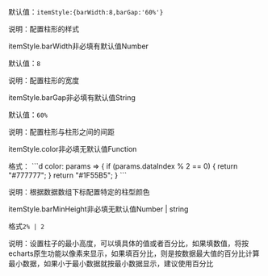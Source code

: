 默认值：`itemStyle:{barWidth:8,barGap:'60%'}`

说明：配置柱形的样式

<p class='ev_expand_title'>itemStyle.barWidth<span class='ev_expand_required'>非必填</span><span class='ev_expand_defaults'>有默认值</span><span class='ev_expand_type'>Number</span>

<p class='ev_expand_introduce'>默认值：<code>8</code>

<p class='ev_expand_introduce'>说明：配置柱形的宽度

<p class='ev_expand_title'>itemStyle.barGap<span class='ev_expand_required'>非必填</span><span class='ev_expand_defaults'>有默认值</span><span class='ev_expand_type'>String</span>

<p class='ev_expand_introduce'>默认值：<code>60%</code>

<p class='ev_expand_introduce'>说明：配置柱形与柱形之间的间距

<p class='ev_expand_title'>itemStyle.color<span class='ev_expand_required'>非必填</span><span class='ev_expand_defaults'>无默认值</span><span class='ev_expand_type'>Function</span>

<p class='ev_expand_introduce'>格式：
```d
    color: params => {
        if (params.dataIndex % 2 == 0) {
            return "#777777";
        }
        return "#1F55B5";
    }
```

<p class='ev_expand_introduce'>说明：根据数据数组下标配置特定的柱型颜色

<p class='ev_expand_title'>itemStyle.barMinHeight<span class='ev_expand_required'>非必填</span><span class='ev_expand_defaults'>无默认值</span><span class='ev_expand_type'>Number | string</span>

<p class='ev_expand_introduce'>格式<code>2% | 2</code>

<p class='ev_expand_introduce'>说明：设置柱子的最小高度，可以填具体的值或者百分比，如果填数值，将按echarts原生功能以像素来显示，如果填百分比，则是按数据最大值的百分比计算最小数据，如果小于最小数据就按最小数据显示，建议使用百分比



